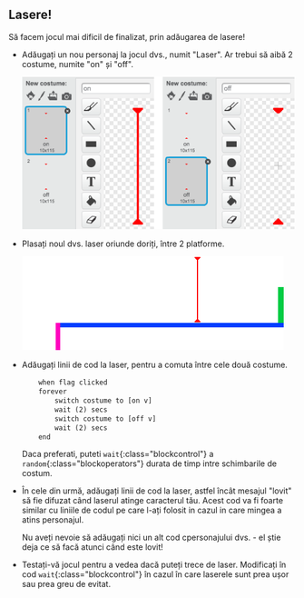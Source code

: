 ## Lasere!

Să facem jocul mai dificil de finalizat, prin adăugarea de lasere!

+ Adăugați un nou personaj la jocul dvs., numit "Laser". Ar trebui să aibă 2 costume, numite "on" și "off".
    
    ![captura de ecran ](images/dodge-lasers-costume.png)

+ Plasați noul dvs. laser oriunde doriți, între 2 platforme.
    
    ![captura de ecran](images/dodge-lasers-position.png)

+ Adăugați linii de cod la laser, pentru a comuta între cele două costume.
    
    ```blocks
        when flag clicked
        forever
            switch costume to [on v]
            wait (2) secs
            switch costume to [off v]
            wait (2) secs
        end
    ```
    
    Daca preferati, puteti `wait`{:class="blockcontrol"} a `random`{:class="blockoperators"} durata de timp intre schimbarile de costum.

+ În cele din urmă, adăugați linii de cod la laser, astfel încât mesajul "lovit" să fie difuzat când laserul atinge caracterul tău. Acest cod va fi foarte similar cu liniile de codul pe care l-ați folosit in cazul in care mingea a atins personajul.
    
    Nu aveți nevoie să adăugați nici un alt cod cpersonajului dvs. - el știe deja ce să facă atunci când este lovit!

+ Testați-vă jocul pentru a vedea dacă puteți trece de laser. Modificați în cod `wait`{:class="blockcontrol"} în cazul în care laserele sunt prea ușor sau prea greu de evitat.